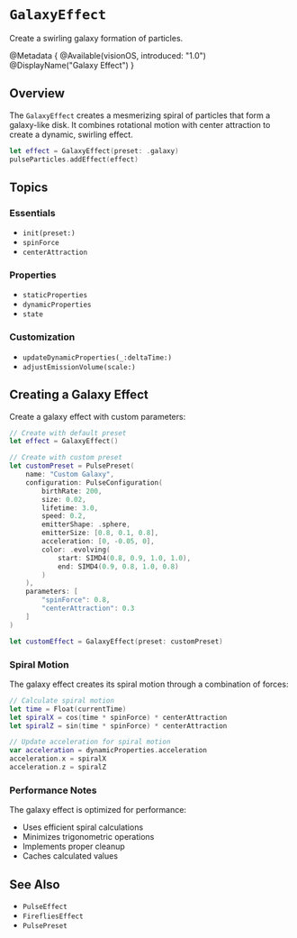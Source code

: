 # ``GalaxyEffect``

Create a swirling galaxy formation of particles.

@Metadata {
    @Available(visionOS, introduced: "1.0")
    @DisplayName("Galaxy Effect")
}

## Overview

The ``GalaxyEffect`` creates a mesmerizing spiral of particles that form a galaxy-like disk. It combines rotational motion with center attraction to create a dynamic, swirling effect.

```swift
let effect = GalaxyEffect(preset: .galaxy)
pulseParticles.addEffect(effect)
```

## Topics

### Essentials

- ``init(preset:)``
- ``spinForce``
- ``centerAttraction``

### Properties

- ``staticProperties``
- ``dynamicProperties``
- ``state``

### Customization

- ``updateDynamicProperties(_:deltaTime:)``
- ``adjustEmissionVolume(scale:)``

## Creating a Galaxy Effect

Create a galaxy effect with custom parameters:

```swift
// Create with default preset
let effect = GalaxyEffect()

// Create with custom preset
let customPreset = PulsePreset(
    name: "Custom Galaxy",
    configuration: PulseConfiguration(
        birthRate: 200,
        size: 0.02,
        lifetime: 3.0,
        speed: 0.2,
        emitterShape: .sphere,
        emitterSize: [0.8, 0.1, 0.8],
        acceleration: [0, -0.05, 0],
        color: .evolving(
            start: SIMD4(0.8, 0.9, 1.0, 1.0),
            end: SIMD4(0.9, 0.8, 1.0, 0.8)
        )
    ),
    parameters: [
        "spinForce": 0.8,
        "centerAttraction": 0.3
    ]
)

let customEffect = GalaxyEffect(preset: customPreset)
```

### Spiral Motion

The galaxy effect creates its spiral motion through a combination of forces:

```swift
// Calculate spiral motion
let time = Float(currentTime)
let spiralX = cos(time * spinForce) * centerAttraction
let spiralZ = sin(time * spinForce) * centerAttraction

// Update acceleration for spiral motion
var acceleration = dynamicProperties.acceleration
acceleration.x = spiralX
acceleration.z = spiralZ
```

### Performance Notes

The galaxy effect is optimized for performance:
- Uses efficient spiral calculations
- Minimizes trigonometric operations
- Implements proper cleanup
- Caches calculated values

## See Also

- ``PulseEffect``
- ``FirefliesEffect``
- ``PulsePreset`` 